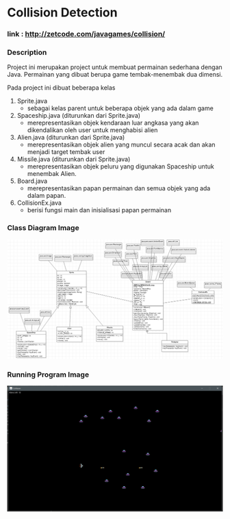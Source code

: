 # Collision Detection 

### link : http://zetcode.com/javagames/collision/

### Description
Project ini merupakan project untuk membuat permainan sederhana dengan Java. Permainan yang dibuat berupa game tembak-menembak dua dimensi.

Pada project ini dibuat beberapa kelas
1. Sprite.java
    - sebagai kelas parent untuk beberapa objek yang ada dalam game
2. Spaceship.java (diturunkan dari Sprite.java) 
    - merepresentasikan objek kendaraan luar angkasa yang akan dikendalikan oleh user untuk menghabisi alien
3. Alien.java (diturunkan dari Sprite.java) 
    - merepresentasikan objek alien yang muncul secara acak dan akan menjadi target tembak user
4. Missile.java (diturunkan dari Sprite.java) 
    - merepresentasikan objek peluru yang digunakan Spaceship untuk menembak Alien.
5. Board.java 
    - merepresentasikan papan permainan dan semua objek yang ada dalam papan.
6. CollisionEx.java
    - berisi fungsi main dan inisialisasi papan permainan

### Class Diagram Image

<p align="center">
  <img width="1000" src="./img/diagramClass.png" >
</p>

### Running Program Image

<p align="center">
  <img width="1000" src="./img/program.png" >
</p>
